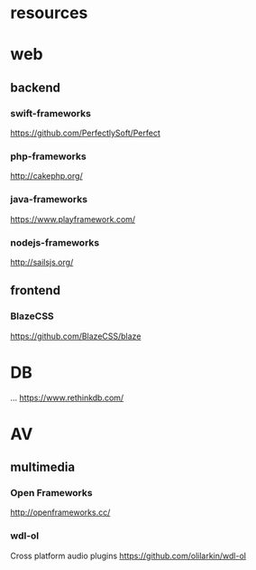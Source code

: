 # resources

# web
## backend

### swift-frameworks
https://github.com/PerfectlySoft/Perfect

### php-frameworks
http://cakephp.org/

### java-frameworks 
https://www.playframework.com/

### nodejs-frameworks
http://sailsjs.org/

## frontend
### BlazeCSS
https://github.com/BlazeCSS/blaze

# DB
... https://www.rethinkdb.com/ 

# AV 
## multimedia 

### Open Frameworks 
http://openframeworks.cc/

### wdl-ol
Cross platform audio plugins
https://github.com/olilarkin/wdl-ol
